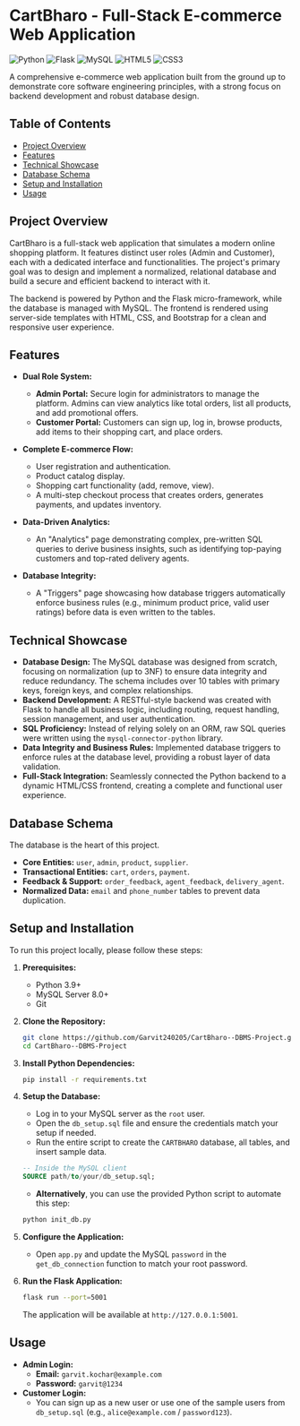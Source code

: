 # CartBharo - Full-Stack E-commerce Web Application

![Python](https://img.shields.io/badge/Python-3.9+-blue?logo=python)
![Flask](https://img.shields.io/badge/Flask-2.x-black?logo=flask)
![MySQL](https://img.shields.io/badge/MySQL-8.0-orange?logo=mysql)
![HTML5](https://img.shields.io/badge/HTML-5-red?logo=html5)
![CSS3](https://img.shields.io/badge/CSS-3-blue?logo=css3)

A comprehensive e-commerce web application built from the ground up to demonstrate core software engineering principles, with a strong focus on backend development and robust database design.

## Table of Contents
- [Project Overview](#project-overview)
- [Features](#features)
- [Technical Showcase](#technical-showcase)
- [Database Schema](#database-schema)
- [Setup and Installation](#setup-and-installation)
- [Usage](#usage)

## Project Overview

CartBharo is a full-stack web application that simulates a modern online shopping platform. It features distinct user roles (Admin and Customer), each with a dedicated interface and functionalities. The project's primary goal was to design and implement a normalized, relational database and build a secure and efficient backend to interact with it.

The backend is powered by Python and the Flask micro-framework, while the database is managed with MySQL. The frontend is rendered using server-side templates with HTML, CSS, and Bootstrap for a clean and responsive user experience.

## Features

- **Dual Role System:**
  - **Admin Portal:** Secure login for administrators to manage the platform. Admins can view analytics like total orders, list all products, and add promotional offers.
  - **Customer Portal:** Customers can sign up, log in, browse products, add items to their shopping cart, and place orders.

- **Complete E-commerce Flow:**
  - User registration and authentication.
  - Product catalog display.
  - Shopping cart functionality (add, remove, view).
  - A multi-step checkout process that creates orders, generates payments, and updates inventory.

- **Data-Driven Analytics:**
  - An "Analytics" page demonstrating complex, pre-written SQL queries to derive business insights, such as identifying top-paying customers and top-rated delivery agents.

- **Database Integrity:**
  - A "Triggers" page showcasing how database triggers automatically enforce business rules (e.g., minimum product price, valid user ratings) before data is even written to the tables.

## Technical Showcase

- **Database Design:** The MySQL database was designed from scratch, focusing on normalization (up to 3NF) to ensure data integrity and reduce redundancy. The schema includes over 10 tables with primary keys, foreign keys, and complex relationships.
- **Backend Development:** A RESTful-style backend was created with Flask to handle all business logic, including routing, request handling, session management, and user authentication.
- **SQL Proficiency:** Instead of relying solely on an ORM, raw SQL queries were written using the `mysql-connector-python` library.
- **Data Integrity and Business Rules:** Implemented database triggers to enforce rules at the database level, providing a robust layer of data validation.
- **Full-Stack Integration:** Seamlessly connected the Python backend to a dynamic HTML/CSS frontend, creating a complete and functional user experience.

## Database Schema

The database is the heart of this project.

- **Core Entities:** `user`, `admin`, `product`, `supplier`.
- **Transactional Entities:** `cart`, `orders`, `payment`.
- **Feedback & Support:** `order_feedback`, `agent_feedback`, `delivery_agent`.
- **Normalized Data:** `email` and `phone_number` tables to prevent data duplication.

## Setup and Installation

To run this project locally, please follow these steps:

1.  **Prerequisites:**
    - Python 3.9+
    - MySQL Server 8.0+
    - Git

2.  **Clone the Repository:**
    ```bash
    git clone https://github.com/Garvit240205/CartBharo--DBMS-Project.git
    cd CartBharo--DBMS-Project
    ```

3.  **Install Python Dependencies:**
    ```bash
    pip install -r requirements.txt
    ```

4.  **Setup the Database:**
    - Log in to your MySQL server as the `root` user.
    - Open the `db_setup.sql` file and ensure the credentials match your setup if needed.
    - Run the entire script to create the `CARTBHARO` database, all tables, and insert sample data.
    ```sql
    -- Inside the MySQL client
    SOURCE path/to/your/db_setup.sql;
    ```
    - **Alternatively**, you can use the provided Python script to automate this step:
    ```bash
    python init_db.py
    ```

5.  **Configure the Application:**
    - Open `app.py` and update the MySQL `password` in the `get_db_connection` function to match your root password.

6.  **Run the Flask Application:**
    ```bash
    flask run --port=5001
    ```
    The application will be available at `http://127.0.0.1:5001`.

## Usage

- **Admin Login:**
  - **Email:** `garvit.kochar@example.com`
  - **Password:** `garvit@1234`
- **Customer Login:**
  - You can sign up as a new user or use one of the sample users from `db_setup.sql` (e.g., `alice@example.com` / `password123`).
